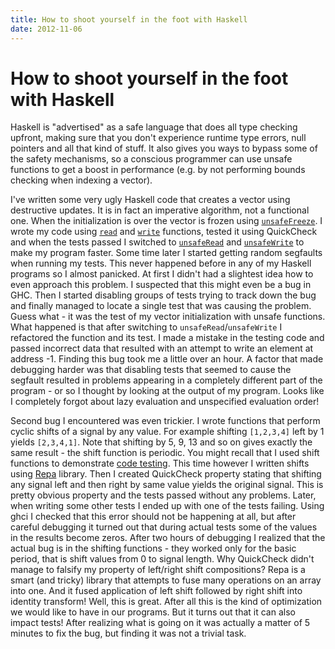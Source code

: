```yaml
---
title: How to shoot yourself in the foot with Haskell
date: 2012-11-06
---
```


How to shoot yourself in the foot with Haskell
==============================================

Haskell is "advertised" as a safe language that does all type checking upfront,
making sure that you don't experience runtime type errors, null pointers and all
that kind of stuff. It also gives you ways to bypass some of the safety
mechanisms, so a conscious programmer can use unsafe functions to get a boost in
performance (e.g. by not performing bounds checking when indexing a vector).

I've written some very ugly Haskell code that creates a vector using destructive
updates. It is in fact an imperative algorithm, not a functional one. When the
initialization is over the vector is frozen using
[`unsafeFreeze`](http://hackage.haskell.org/packages/archive/vector/latest/doc/html/Data-Vector-Unboxed.html#v:unsafeFreeze).
I wrote my code using [`read`](http://hackage.haskell.org/packages/archive/vector/latest/doc/html/Data-Vector-Storable-Mutable.html#v:read)
and [`write`](http://hackage.haskell.org/packages/archive/vector/latest/doc/html/Data-Vector-Storable-Mutable.html#v:write)
functions, tested it using QuickCheck and when the tests passed I switched to
[`unsafeRead`](http://hackage.haskell.org/packages/archive/vector/latest/doc/html/Data-Vector-Storable-Mutable.html#v:unsafeRead)
and [`unsafeWrite`](http://hackage.haskell.org/packages/archive/vector/latest/doc/html/Data-Vector-Storable-Mutable.html#v:unsafeWrite)
to make my program faster. Some time later I started getting random segfaults
when running my tests. This never happened before in any of my Haskell programs
so I almost panicked. At first I didn't had a slightest idea how to even
approach this problem. I suspected that this might even be a bug in GHC. Then I
started disabling groups of tests trying to track down the bug and finally
managed to locate a single test that was causing the problem. Guess what - it
was the test of my vector initialization with unsafe functions. What happened is
that after switching to `unsafeRead`/`unsafeWrite` I refactored the function and
its test. I made a mistake in the testing code and passed incorrect data that
resulted with an attempt to write an element at address -1. Finding this bug
took me a little over an hour. A factor that made debugging harder was that
disabling tests that seemed to cause the segfault resulted in problems appearing
in a completely different part of the program - or so I thought by looking at
the output of my program. Looks like I completely forgot about lazy evaluation
and unspecified evaluation order!

Second bug I encountered was even trickier. I wrote functions that perform
cyclic shifts of a signal by any value. For example shifting `[1,2,3,4]` left by
1 yields `[2,3,4,1]`. Note that shifting by 5, 9, 13 and so on gives exactly the
same result - the shift function is periodic. You might recall that I used shift
functions to demonstrate [code
testing](/blog/2012-10-05-code-testing-in-haskell.html).  This time however I
written shifts using
[Repa](www.haskell.org/haskellwiki/Numeric_Haskell:_A_Repa_Tutorial)
library. Then I created QuickCheck property stating that shifting any signal
left and then right by same value yields the original signal. This is pretty
obvious property and the tests passed without any problems. Later, when writing
some other tests I ended up with one of the tests failing. Using ghci I checked
that this error should not be happening at all, but after careful debugging it
turned out that during actual tests some of the values in the results become
zeros. After two hours of debugging I realized that the actual bug is in the
shifting functions - they worked only for the basic period, that is shift values
from 0 to signal length. Why QuickCheck didn't manage to falsify my property of
left/right shift compositions? Repa is a smart (and tricky) library that
attempts to fuse many operations on an array into one. And it fused application
of left shift followed by right shift into identity transform! Well, this is
great. After all this is the kind of optimization we would like to have in our
programs. But it turns out that it can also impact tests! After realizing what
is going on it was actually a matter of 5 minutes to fix the bug, but finding it
was not a trivial task.

